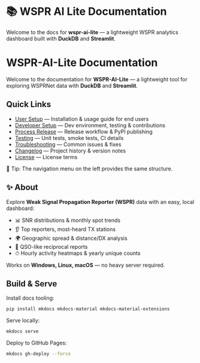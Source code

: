 # 📚 WSPR AI Lite Documentation

Welcome to the docs for **wspr-ai-lite** — a lightweight WSPR analytics dashboard built with **DuckDB** and **Streamlit**.

# WSPR-AI-Lite Documentation

Welcome to the documentation for **WSPR-AI-Lite** — a lightweight tool for exploring WSPRNet data with **DuckDB** and **Streamlit**.

## Quick Links

- [User Setup](user-setup.md) — Installation & usage guide for end users
- [Developer Setup](developer-setup.md) — Dev environment, testing & contributions
- [Process Release](process-release.md) — Release workflow & PyPI publishing
- [Testing](testing.md) — Unit tests, smoke tests, CI details
- [Troubleshooting](troubleshooting.md) — Common issues & fixes
- [Changelog](CHANGELOG.md) — Project history & version notes
- [License](LICENSE.md) — License terms

📘 Tip: The navigation menu on the left provides the same structure.

## ✨ About
Explore **Weak Signal Propagation Reporter (WSPR)** data with an easy, local dashboard:

- 📊 SNR distributions & monthly spot trends
- 👂 Top reporters, most-heard TX stations
- 🌍 Geographic spread & distance/DX analysis
- 🔄 QSO-like reciprocal reports
- ⏱ Hourly activity heatmaps & yearly unique counts

Works on **Windows, Linux, macOS** — no heavy server required.

## Build & Serve

Install docs tooling:

```bash
pip install mkdocs mkdocs-material mkdocs-material-extensions
```

Serve locally:

```bash
mkdocs serve
```

Deploy to GitHub Pages:

```bash
mkdocs gh-deploy --force
```
